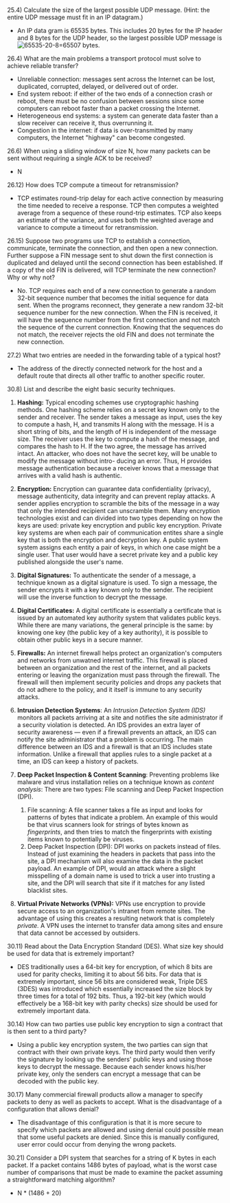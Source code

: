 25.4) Calculate the size of the largest possible UDP message. (Hint: the entire UDP message must fit in an IP datagram.)

- An IP data gram is 65535 bytes. This includes 20 bytes for the IP header and 8 bytes for the UDP header, so the largest possible UDP message is <img src="https://latex.codecogs.com/gif.latex?65535-20-8=65507" title="65535-20-8=65507" /> bytes.

26.4) What are the main problems a transport protocol must solve to achieve reliable transfer?

- Unreliable connection: messages sent across the Internet can be lost, duplicated, corrupted, delayed, or delivered out of order.
- End system reboot: if either of the two ends of a connection crash or reboot, there must be no confusion between sessions since some computers can reboot faster than a packet crossing the Internet.
- Heterogeneous end systems: a system can generate data faster than a slow receiver can receive it, thus overrunning it.
- Congestion in the internet: if data is over-transmitted by many computers, the Internet "highway" can become congested.

26.6) When using a sliding window of size N, how many packets can be sent without requiring a single ACK to be received?

- N

26.12) How does TCP compute a timeout for retransmission?

- TCP estimates round-trip delay for each active connection by measuring the time needed to receive a response. TCP then computes a weighted average from a sequence of these round-trip estimates. TCP also keeps an estimate of the variance, and uses both the weighted average and variance to compute a timeout for retransmission.

26.15) Suppose two programs use TCP to establish a connection, communicate, terminate the connection, and then open a new connection. Further suppose a FIN message sent to shut down the first connection is duplicated and delayed until the second connection has been established. If a copy of the old FIN is delivered, will TCP terminate the new connection? Why or why not?

- No. TCP requires each end of a new connection to generate a random 32-bit sequence number that becomes the initial sequence for data sent. When the programs reconnect, they generate a new random 32-bit sequence number for the new connection. When the FIN is received, it will have the sequence number from the first connection and not match the sequence of the current connection. Knowing that the sequences do not match, the receiver rejects the old FIN and does not terminate the new connection.

27.2) What two entries are needed in the forwarding table of a typical host?
- The address of the directly connected network for the host and a default route that directs all other traffic to another specific router.

30.8) List and describe the eight basic security techniques.

1. **Hashing:** Typical encoding schemes use cryptographic hashing methods. One hashing scheme relies on a secret key known only to the sender and receiver. The sender takes a message as input, uses the key to compute a hash, H, and transmits H along with the message. H is a short string of bits, and the length of H is independent of the message size. The receiver uses the key to compute a hash of the message, and compares the hash to H. If the two agree, the message has arrived intact. An attacker, who does not have the secret key, will be unable to modify the message without intro- ducing an error. Thus, H provides message authentication because a receiver knows that a message that arrives with a valid hash is authentic.

2. **Encryption:** Encryption can guarantee data confidentiality (privacy), message authenticity, data integrity and can prevent replay attacks. A sender applies encryption to scramble the bits of the message in a way that only the intended recipient can unscramble them. Many encryption technologies exist and can divided into two types depending on how the keys are used: private key encryption and public key encryption. Private key systems are when each pair of communication entites share a single key that is both the encryption and decryption key. A public system system assigns each entity a pair of keys, in which one case might be a single user. That user would have a secret private key and a public key published alongside the user's name. 

3. **Digital Signatures:** To authenticate the sender of a message, a technique known as a digital signature is used. To sign a message, the sender encrypts it with a key known only to the sender. The recipient will use the inverse function to decrypt the message.

4. **Digital Certificates:** A digital certificate is essentially a certificate that is issued by an automated key authority system that validates public keys. While there are many variations, the general principle is the same: by knowing one key (the public key of a key authority), it is possible to obtain other public keys in a secure manner.
5. **Firewalls:** An internet firewall helps protect an organization's computers and networks from unwatned internet traffic. This firewall is placed between an organization and the rest of the internet, and all packets entering or leaving the organization must pass through the firewall. The firewall will then implement security policies and drops any packets that do not adhere to the policy, and it itself is immune to any security attacks.
6. **Intrusion Detection Systems**: An *Intrusion Detection System (IDS)* monitors all packets arriving at a site and notifies the site administrator if a security violation is detected. An IDS provides an extra layer of security awareness — even if a firewall prevents an attack, an IDS can notify the site administrator that a problem is occurring. The main difference between an IDS and a firewall is that an IDS includes state information. Unlike a firewall that applies rules to a single packet at a time, an IDS can keep a history of packets.
7. **Deep Packet Inspection & Content Scanning**: Preventing problems like malware and virus installation relies on a technique known as *content analysis*: There are two types: File scanning and Deep Packet Inspection (DPI).
      1. File scanning: A file scanner takes a file as input and looks for patterns of bytes that indicate a problem. An example of this would be that virus scanners look for strings of bytes known as *fingerprints*, and then tries to match the fingerprints with existing items known to potentially be viruses.
      2. Deep Packet Inspection (DPI): DPI works on packets instead of files. Instead of just examining the headers in packets that pass into the site, a DPI mechanism will also examine the data in the packet payload. An example of DPI, would an attack where a slight misspelling of a domain name is used to trick a user into trusting a site, and the DPI will search that site if it matches for any listed blacklist sites.
8. **Virtual Private Networks (VPNs):** VPNs use encryption to provide secure access to an organization's intranet from remote sites. The advantage of using this creates a resulting network that is completely *private.* A VPN uses the internet to transfer data among sites and ensure that data cannot be accessed by outsiders. 

30.11) Read about the Data Encryption Standard (DES). What size key should be used for data that is extremely important?

- DES traditionally uses a 64-bit key for encryption, of which 8 bits are used for parity checks, limiting it to about 56 bits. For data that is extremely important, since 56 bits are considered weak, Triple DES (3DES) was introduced which essentially increased the size block by three times for a total of 192 bits. Thus, a 192-bit key (which would effectively be a 168-bit key with parity checks) size should be used for extremely important data.

30.14) How can two parties use public key encryption to sign a contract that is then sent to a third party?

- Using a public key encryption system, the two parties can sign that contract with their own private keys. The third party would then verify the signature by looking up the senders' public keys and using those keys to decrypt the message. Because each sender knows his/her private key, only the senders can encrypt a message that can be decoded with the public key.
  
30.17) Many commercial firewall products allow a manager to specify packets to deny as well as packets to accept. What is the disadvantage of a configuration that allows denial?

- The disadvantage of this configuration is that it is more secure to specify which packets are allowed and using denial could possible mean that some useful packets are denied. Since this is manually configured, user error could occur from denying the wrong packets.

30.21) Consider a DPI system that searches for a string of K bytes in each packet. If a packet contains 1486 bytes of payload, what is the worst case number of comparisons that must be made to examine the packet assuming a straightforward matching algorithm?
- N * (1486 + 20)